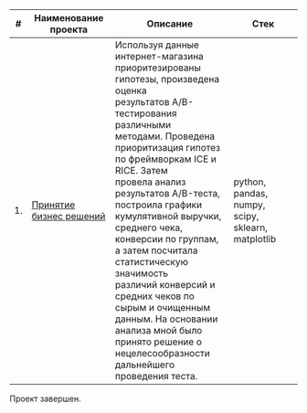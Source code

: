 


| #    | Наименование проекта                | Описание                                                     | Стек                                                         |
| ---- | ------------------------------------------------------------ | ------------------------------------------------------------ | ------------------------------------------------------------ |
| 1.   | [Принятие бизнес решений]([https://github.com/aq2003/Portfolio/tree/main/Gold%20Recovery](https://github.com/AnnaKotenok/DecisionMakingBusiness)) | Используя данные интернет-магазина <br/> приоритезированы гипотезы, произведена оценка <br/>результатов A/B-тестирования различными <br/> методами. Проведена приоритизация гипотез  <br/> по фреймворкам ICE и RICE. Затем <br/> провела анализ результатов A/B-теста, <br/>  построила графики кумулятивной выручки, <br/> среднего чека, конверсии по группам,  <br/> а затем посчитала статистическую значимость <br/> различий конверсий и средних чеков по <br/> сырым и очищенным данным.  На основании <br/> анализа мной было принято решение о  <br/> нецелесообразности дальнейшего проведения теста. | python, pandas, numpy, scipy, sklearn, matplotlib       |





 Проект завершен.
